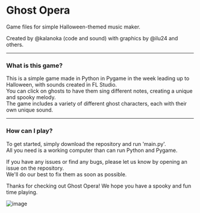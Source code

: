 # Ghost Opera
Game files for simple Halloween-themed music maker.  

Created by @kalanoka (code and sound) with graphics by @ilu24 and others.  

---
### What is this game?
This is a simple game made in Python in Pygame in the week leading up to Halloween, with sounds created in FL Studio.  
You can click on ghosts to have them sing different notes, creating a unique and spooky melody.   
The game includes a variety of different ghost characters, each with their own unique sound.  

---
### How can I play?
To get started, simply download the repository and run 'main.py'.   
All you need is a working computer than can run Python and Pygame.   

If you have any issues or find any bugs, please let us know by opening an issue on the repository.  
We'll do our best to fix them as soon as possible.  

Thanks for checking out Ghost Opera! We hope you have a spooky and fun time playing.  

![image](https://user-images.githubusercontent.com/115204665/212525116-b80946ff-5029-4fd3-82d3-7b198a2592c6.png)
